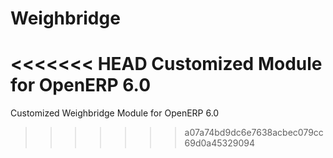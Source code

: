 Weighbridge
===========

<<<<<<< HEAD
Customized Module for OpenERP  6.0
=======
Customized Weighbridge Module for OpenERP 6.0
>>>>>>> a07a74bd9dc6e7638acbec079cc69d0a45329094
